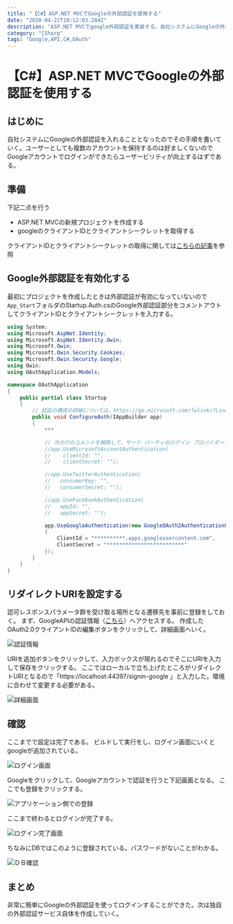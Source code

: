 ```yaml
---
title: "【C#】ASP.NET MVCでGoogleの外部認証を使用する"
date: "2020-04-22T10:12:03.284Z"
description: "ASP.NET MVCでgoogle外部認証を実装する。自社システムにGoogleの外部認証を入れることとなったのでその手順を書いていく。ユーザーとしても複数のアカウントを保持するのは好ましくないのでGoogleアカウントでログインができたらユーザービリティが向上するはずである。"
category: "CSharp"
tags: "Google,API,C#,OAuth"
---
```


# 【C#】ASP.NET MVCでGoogleの外部認証を使用する

## はじめに

自社システムにGoogleの外部認証を入れることとなったのでその手順を書いていく。ユーザーとしても複数のアカウントを保持するのは好ましくないのでGoogleアカウントでログインができたらユーザービリティが向上するはずである。


## 準備

下記二点を行う

- ASP.NET MVCの新規プロジェクトを作成する
- googleのクライアントIDとクライアントシークレットを取得する

クライアントIDとクライアントシークレットの取得に関しては[こちらの記事](https://m2-gaming.com/blogs/Google/OAuth-1/)を参照


## Google外部認証を有効化する

最初にプロジェクトを作成したときは外部認証が有効になっていないので `App_Start`フォルダのStartup.Auth.csのGoogle外部認証部分をコメントアウトしてクライアントIDとクライアントシークレットを入力する。
```cs:title=Startup.Auth.cs
using System;
using Microsoft.AspNet.Identity;
using Microsoft.AspNet.Identity.Owin;
using Microsoft.Owin;
using Microsoft.Owin.Security.Cookies;
using Microsoft.Owin.Security.Google;
using Owin;
using OAuthApplication.Models;

namespace OAuthApplication
{
    public partial class Startup
    {
        // 認証の構成の詳細については、https://go.microsoft.com/fwlink/?LinkId=301864 を参照してください
        public void ConfigureAuth(IAppBuilder app)
        {
            ***

            // 次の行のコメントを解除して、サード パーティのログイン プロバイダーを使用したログインを有効にします
            //app.UseMicrosoftAccountAuthentication(
            //    clientId: "",
            //    clientSecret: "");

            //app.UseTwitterAuthentication(
            //   consumerKey: "",
            //   consumerSecret: "");

            //app.UseFacebookAuthentication(
            //   appId: "",
            //   appSecret: "");

            app.UseGoogleAuthentication(new GoogleOAuth2AuthenticationOptions()
            {
                ClientId = "**********.apps.googleusercontent.com",
                ClientSecret = "*************************"
            });
        }
    }
}
```

## リダイレクトURIを設定する

認可レスポンスパラメータ群を受け取る場所となる遷移先を事前に登録をしておく。
まず、GoogleAPIの認証情報（[こちら](https://console.developers.google.com/apis/credentials)）へアクセスする。
作成したOAuth2.0クライアントIDの編集ボタンをクリックして、詳細画面へいく。

![認証情報](https://paper-attachments.dropbox.com/s_FEBA181C822FD8083CB24BAE66028E39FCAA1192EFE9ED4C28DF3E0D057D98A1_1587531329724_image.png)


URIを追加ボタンをクリックして、入力ボックスが現れるのでそこにURIを入力して保存をクリックする。
ここではローカルで立ち上げたところがリダイレクトURIとなるので「https://localhost:44397/signin-google 」と入力した。環境に合わせて変更する必要がある。

![詳細画面](https://paper-attachments.dropbox.com/s_FEBA181C822FD8083CB24BAE66028E39FCAA1192EFE9ED4C28DF3E0D057D98A1_1587532389589_image.png)

## 確認

ここまでで設定は完了である。
ビルドして実行をし、ログイン画面にいくとgoogleが追加されている。

![ログイン画面](https://paper-attachments.dropbox.com/s_FEBA181C822FD8083CB24BAE66028E39FCAA1192EFE9ED4C28DF3E0D057D98A1_1587531537306_image.png)


Googleをクリックして、Googleアカウントで認証を行うと下記画面となる。
ここでも登録をクリックする。

![アプリケーション側での登録](https://paper-attachments.dropbox.com/s_FEBA181C822FD8083CB24BAE66028E39FCAA1192EFE9ED4C28DF3E0D057D98A1_1587531607246_image.png)


ここまで終わるとログインが完了する。

![ログイン完了画面](https://paper-attachments.dropbox.com/s_FEBA181C822FD8083CB24BAE66028E39FCAA1192EFE9ED4C28DF3E0D057D98A1_1587531866915_image.png)


ちなみにDBではこのように登録されている。パスワードがないことがわかる。

![ＤＢ確認](https://paper-attachments.dropbox.com/s_FEBA181C822FD8083CB24BAE66028E39FCAA1192EFE9ED4C28DF3E0D057D98A1_1587531803588_image.png)



## まとめ

非常に簡単にGoogleの外部認証を使ってログインすることができた。次は独自の外部認証サービス自体を作成していく。

